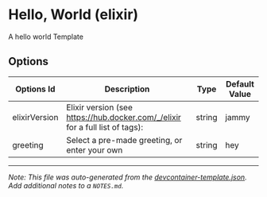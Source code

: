 
# Hello, World (elixir)

A hello world Template

## Options

| Options Id | Description | Type | Default Value |
|-----|-----|-----|-----|
| elixirVersion | Elixir version (see https://hub.docker.com/_/elixir for a full list of tags): | string | jammy |
| greeting | Select a pre-made greeting, or enter your own | string | hey |



---

_Note: This file was auto-generated from the [devcontainer-template.json](https://github.com/gilbertbw/elixir-devcontainer-templates/blob/main/src/elixir/devcontainer-template.json).  Add additional notes to a `NOTES.md`._
